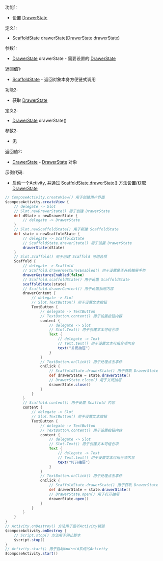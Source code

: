 功能1:

+ 设置 [DrawerState](/API/UI/Compose/State/DrawerState/README.md)

定义1:

+ [ScaffoldState](/API/UI/Compose/State/ScaffoldState/README.md)
  drawerState([DrawerState](/API/UI/Compose/State/DrawerState/README.md) drawerState)

参数1:

+ [DrawerState](/API/UI/Compose/State/DrawerState/README.md) drawerState -
  需要设置的 [DrawerState](/API/UI/Compose/State/DrawerState/README.md)

返回值1:

+ [ScaffoldState](/API/UI/Compose/State/ScaffoldState/README.md) - 返回对象本身方便链式调用

功能2:

+ 获取 [DrawerState](/API/UI/Compose/State/DrawerState/README.md)

定义2:

+ [DrawerState](/API/UI/Compose/State/DrawerState/README.md) drawerState()

参数2:

+ 无

返回值2:

+ [DrawerState](/API/UI/Compose/State/DrawerState/README.md) -
  [DrawerState](/API/UI/Compose/State/DrawerState/README.md) 对象

示例代码:

+ 启动一个Activity,
  并通过 [ScaffoldState.drawerState()](/API/UI/Compose/State/ScaffoldState/README.md?id=drawerState)
  方法设置/获取 [DrawerState](/API/UI/Compose/State/DrawerState/README.md)

```groovy
// ComposeActivity.createView() 用于创建用户界面
$composeActivity.createView {
    // delegate -> Slot
    // Slot.newDrawerState() 用于创建 DrawerState
    def dState = newDrawerState {
        // delegate -> DrawerState
    }
    // Slot.newScaffoldState() 用于新建 ScaffoldState
    def state = newScaffoldState {
        // delegate -> ScaffoldState
        // ScaffoldState.drawerState() 用于设置 DrawerState
        drawerState(dState)
    }
    // Slot.Scaffold() 用于创建 Scaffold 可组合项
    Scaffold {
        // delegate -> Scaffold
        // Scaffold.drawerGesturesEnabled() 用于设置是否开启抽屉手势
        drawerGesturesEnabled(false)
        // Scaffold.scaffoldState() 用于设置 ScaffoldState
        scaffoldState(state)
        // Scaffold.drawerContent() 用于设置抽屉内容
        drawerContent {
            // delegate -> Slot
            // Slot.TextButton() 用于设置文本按钮
            TextButton {
                // delegate -> TextButton
                // TextButton.content() 用于设置按钮内容
                content {
                    // delegate -> Slot
                    // Slot.Text() 用于创建文本可组合项
                    Text {
                        // delegate -> Text
                        // Text.text() 用于设置文本可组合项内容
                        text("关闭抽屉")
                    }
                }
                // TextButton.onClick() 用于处理点击事件
                onClick {
                    // ScaffoldState.drawerState() 用于获取 DrawerState
                    def drawerState = state.drawerState()
                    // DrawerState.close() 用于关闭抽屉
                    drawerState.close()
                }
            }
        }
        // Scaffold.content() 用于设置 Scaffold 内容
        content {
            // delegate -> Slot
            // Slot.TextButton() 用于设置文本按钮
            TextButton {
                // delegate -> TextButton
                // TextButton.content() 用于设置按钮内容
                content {
                    // delegate -> Slot
                    // Slot.Text() 用于创建文本可组合项
                    Text {
                        // delegate -> Text
                        // Text.text() 用于设置文本可组合项内容
                        text("打开抽屉")
                    }
                }
                // TextButton.onClick() 用于处理点击事件
                onClick {
                    // ScaffoldState.drawerState() 用于获取 DrawerState
                    def drawerState = state.drawerState()
                    // DrawerState.open() 用于打开抽屉
                    drawerState.open()
                }
            }
        }
    }
}
// Activity.onDestroy() 方法用于监听Activity销毁
$composeActivity.onDestroy {
    // Script.stop() 方法用于停止脚本
    $script.stop()
}
// Activity.start() 用于启动Android系统的Activity
$composeActivity.start()
```